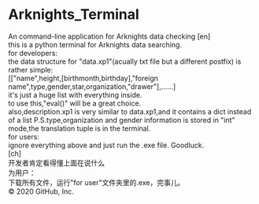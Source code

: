 # Arknights_Terminal
An command-line application for Arknights data checking
[en]  
this is a python terminal for Arknights data searching.  
for developers:  
the data structure for "data.xp1"(acually txt file but a different postfix) is rather simple:  
[["name",height,[birthmonth,birthday],"foreign name",type,gender,star,organization,"drawer"],……]  
it's just a huge list with everything inside.  
to use this,"eval()" will be a great choice.  
also,description.xp1 is very similar to data.xp1,and it contains a dict instead of a list
P.S.type,organization and gender information is stored in "int" mode,the translation tuple is in the terminal.  
for users:  
ignore everything above and just run the .exe file. Goodluck.  
[ch]  
开发者肯定看得懂上面在说什么  
为用户：  
下载所有文件，运行"for user"文件夹里的.exe，完事儿。  
© 2020 GitHub, Inc.
